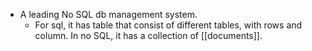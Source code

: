 - A leading No SQL db management system. 
	-  For sql, it has table that consist of different tables, with rows and column. In no SQL, it has a collection of [[documents]]. 
